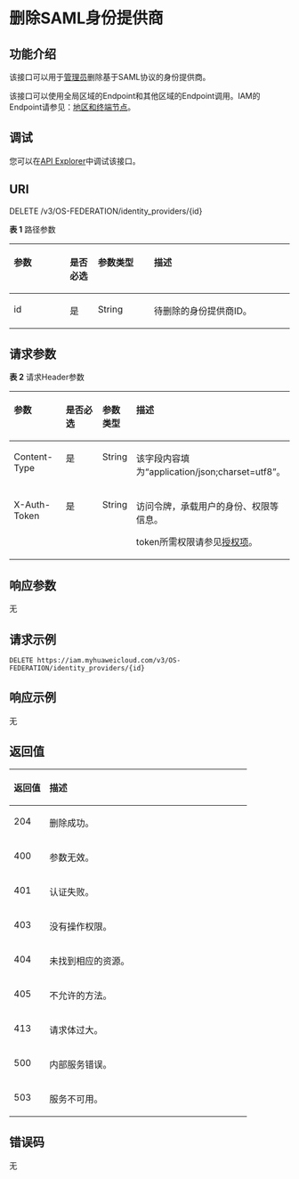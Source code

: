 # 删除SAML身份提供商<a name="iam_13_0206"></a>

## 功能介绍<a name="zh-cn_topic_0224276870_section14911125185016"></a>

该接口可以用于<u>[管理员](https://support.huaweicloud.com/usermanual-iam/iam_01_0001.html)</u><u></u>删除基于SAML协议的身份提供商。

该接口可以使用全局区域的Endpoint和其他区域的Endpoint调用。IAM的Endpoint请参见：[地区和终端节点](https://developer.huaweicloud.com/endpoint?IAM)。

## 调试<a name="section2485151619141"></a>

您可以在[API Explorer](https://apiexplorer.developer.huaweicloud.com/apiexplorer/doc?product=IAM&api=KeystoneDeleteIdentityProvider)中调试该接口。

## URI<a name="zh-cn_topic_0224276870_section991115555016"></a>

DELETE /v3/OS-FEDERATION/identity\_providers/\{id\}

**表 1**  路径参数

<a name="zh-cn_topic_0224276870_table1091245155014"></a>
<table><thead align="left"><tr id="zh-cn_topic_0224276870_row891245175013"><th class="cellrowborder" valign="top" width="20%" id="mcps1.2.5.1.1"><p id="zh-cn_topic_0224276870_p13912654509"><a name="zh-cn_topic_0224276870_p13912654509"></a><a name="zh-cn_topic_0224276870_p13912654509"></a>参数</p>
</th>
<th class="cellrowborder" valign="top" width="10%" id="mcps1.2.5.1.2"><p id="zh-cn_topic_0224276870_p189134518508"><a name="zh-cn_topic_0224276870_p189134518508"></a><a name="zh-cn_topic_0224276870_p189134518508"></a>是否必选</p>
</th>
<th class="cellrowborder" valign="top" width="20%" id="mcps1.2.5.1.3"><p id="zh-cn_topic_0224276870_p119132595019"><a name="zh-cn_topic_0224276870_p119132595019"></a><a name="zh-cn_topic_0224276870_p119132595019"></a>参数类型</p>
</th>
<th class="cellrowborder" valign="top" width="50%" id="mcps1.2.5.1.4"><p id="zh-cn_topic_0224276870_p19913205185019"><a name="zh-cn_topic_0224276870_p19913205185019"></a><a name="zh-cn_topic_0224276870_p19913205185019"></a>描述</p>
</th>
</tr>
</thead>
<tbody><tr id="zh-cn_topic_0224276870_row891218518500"><td class="cellrowborder" valign="top" width="20%" headers="mcps1.2.5.1.1 "><p id="zh-cn_topic_0224276870_p29137555016"><a name="zh-cn_topic_0224276870_p29137555016"></a><a name="zh-cn_topic_0224276870_p29137555016"></a>id</p>
</td>
<td class="cellrowborder" valign="top" width="10%" headers="mcps1.2.5.1.2 "><p id="zh-cn_topic_0224276870_p1191317512509"><a name="zh-cn_topic_0224276870_p1191317512509"></a><a name="zh-cn_topic_0224276870_p1191317512509"></a>是</p>
</td>
<td class="cellrowborder" valign="top" width="20%" headers="mcps1.2.5.1.3 "><p id="zh-cn_topic_0224276870_p1191412575011"><a name="zh-cn_topic_0224276870_p1191412575011"></a><a name="zh-cn_topic_0224276870_p1191412575011"></a>String</p>
</td>
<td class="cellrowborder" valign="top" width="50%" headers="mcps1.2.5.1.4 "><p id="zh-cn_topic_0224276870_p89147575012"><a name="zh-cn_topic_0224276870_p89147575012"></a><a name="zh-cn_topic_0224276870_p89147575012"></a>待删除的身份提供商ID。</p>
</td>
</tr>
</tbody>
</table>

## 请求参数<a name="zh-cn_topic_0224276870_section15914175165015"></a>

**表 2**  请求Header参数

<a name="zh-cn_topic_0224276870_HeaderParameter"></a>
<table><thead align="left"><tr id="zh-cn_topic_0224276870_row189142513503"><th class="cellrowborder" valign="top" width="20%" id="mcps1.2.5.1.1"><p id="zh-cn_topic_0224276870_p59153585017"><a name="zh-cn_topic_0224276870_p59153585017"></a><a name="zh-cn_topic_0224276870_p59153585017"></a>参数</p>
</th>
<th class="cellrowborder" valign="top" width="20%" id="mcps1.2.5.1.2"><p id="zh-cn_topic_0224276870_p159163513506"><a name="zh-cn_topic_0224276870_p159163513506"></a><a name="zh-cn_topic_0224276870_p159163513506"></a>是否必选</p>
</th>
<th class="cellrowborder" valign="top" width="10%" id="mcps1.2.5.1.3"><p id="zh-cn_topic_0224276870_p79161055505"><a name="zh-cn_topic_0224276870_p79161055505"></a><a name="zh-cn_topic_0224276870_p79161055505"></a>参数类型</p>
</th>
<th class="cellrowborder" valign="top" width="50%" id="mcps1.2.5.1.4"><p id="zh-cn_topic_0224276870_p15917175155017"><a name="zh-cn_topic_0224276870_p15917175155017"></a><a name="zh-cn_topic_0224276870_p15917175155017"></a>描述</p>
</th>
</tr>
</thead>
<tbody><tr id="zh-cn_topic_0224276870_row1891410515506"><td class="cellrowborder" valign="top" width="20%" headers="mcps1.2.5.1.1 "><p id="zh-cn_topic_0224276870_p1991755115017"><a name="zh-cn_topic_0224276870_p1991755115017"></a><a name="zh-cn_topic_0224276870_p1991755115017"></a>Content-Type</p>
</td>
<td class="cellrowborder" valign="top" width="20%" headers="mcps1.2.5.1.2 "><p id="zh-cn_topic_0224276870_p15918145195011"><a name="zh-cn_topic_0224276870_p15918145195011"></a><a name="zh-cn_topic_0224276870_p15918145195011"></a>是</p>
</td>
<td class="cellrowborder" valign="top" width="10%" headers="mcps1.2.5.1.3 "><p id="zh-cn_topic_0224276870_p1591911513501"><a name="zh-cn_topic_0224276870_p1591911513501"></a><a name="zh-cn_topic_0224276870_p1591911513501"></a>String</p>
</td>
<td class="cellrowborder" valign="top" width="50%" headers="mcps1.2.5.1.4 "><p id="zh-cn_topic_0224276870_p2919254505"><a name="zh-cn_topic_0224276870_p2919254505"></a><a name="zh-cn_topic_0224276870_p2919254505"></a>该字段内容填为“application/json;charset=utf8”。</p>
</td>
</tr>
<tr id="zh-cn_topic_0224276870_row1191515516507"><td class="cellrowborder" valign="top" width="20%" headers="mcps1.2.5.1.1 "><p id="zh-cn_topic_0224276870_p1591912545015"><a name="zh-cn_topic_0224276870_p1591912545015"></a><a name="zh-cn_topic_0224276870_p1591912545015"></a>X-Auth-Token</p>
</td>
<td class="cellrowborder" valign="top" width="20%" headers="mcps1.2.5.1.2 "><p id="zh-cn_topic_0224276870_p0919153506"><a name="zh-cn_topic_0224276870_p0919153506"></a><a name="zh-cn_topic_0224276870_p0919153506"></a>是</p>
</td>
<td class="cellrowborder" valign="top" width="10%" headers="mcps1.2.5.1.3 "><p id="zh-cn_topic_0224276870_p2920855502"><a name="zh-cn_topic_0224276870_p2920855502"></a><a name="zh-cn_topic_0224276870_p2920855502"></a>String</p>
</td>
<td class="cellrowborder" valign="top" width="50%" headers="mcps1.2.5.1.4 "><p id="p5571827155315"><a name="p5571827155315"></a><a name="p5571827155315"></a>访问令牌，承载用户的身份、权限等信息。</p>
<p id="p175712276532"><a name="p175712276532"></a><a name="p175712276532"></a>token所需权限请参见<a href="授权项.md">授权项</a>。</p>
</td>
</tr>
</tbody>
</table>

## 响应参数<a name="zh-cn_topic_0224276870_section189201750508"></a>

无

## 请求示例<a name="zh-cn_topic_0224276870_section2920115115017"></a>

```
DELETE https://iam.myhuaweicloud.com/v3/OS-FEDERATION/identity_providers/{id}
```

## 响应示例<a name="zh-cn_topic_0224276870_section59219595011"></a>

无

## 返回值<a name="zh-cn_topic_0224276870_section79211055501"></a>

<a name="zh-cn_topic_0224276870_table4314"></a>
<table><thead align="left"><tr id="zh-cn_topic_0224276870_row89227595014"><th class="cellrowborder" valign="top" width="15%" id="mcps1.1.3.1.1"><p id="zh-cn_topic_0224276870_p18922115175016"><a name="zh-cn_topic_0224276870_p18922115175016"></a><a name="zh-cn_topic_0224276870_p18922115175016"></a>返回值</p>
</th>
<th class="cellrowborder" valign="top" width="85%" id="mcps1.1.3.1.2"><p id="zh-cn_topic_0224276870_p59222565013"><a name="zh-cn_topic_0224276870_p59222565013"></a><a name="zh-cn_topic_0224276870_p59222565013"></a>描述</p>
</th>
</tr>
</thead>
<tbody><tr id="zh-cn_topic_0224276870_row892218545018"><td class="cellrowborder" valign="top" width="15%" headers="mcps1.1.3.1.1 "><p id="zh-cn_topic_0224276870_p292316535012"><a name="zh-cn_topic_0224276870_p292316535012"></a><a name="zh-cn_topic_0224276870_p292316535012"></a>204</p>
</td>
<td class="cellrowborder" valign="top" width="85%" headers="mcps1.1.3.1.2 "><p id="zh-cn_topic_0224276870_p69234515019"><a name="zh-cn_topic_0224276870_p69234515019"></a><a name="zh-cn_topic_0224276870_p69234515019"></a>删除成功。</p>
</td>
</tr>
<tr id="zh-cn_topic_0224276870_row1922155145018"><td class="cellrowborder" valign="top" width="15%" headers="mcps1.1.3.1.1 "><p id="zh-cn_topic_0224276870_p69233515013"><a name="zh-cn_topic_0224276870_p69233515013"></a><a name="zh-cn_topic_0224276870_p69233515013"></a>400</p>
</td>
<td class="cellrowborder" valign="top" width="85%" headers="mcps1.1.3.1.2 "><p id="zh-cn_topic_0224276870_p1992355135020"><a name="zh-cn_topic_0224276870_p1992355135020"></a><a name="zh-cn_topic_0224276870_p1992355135020"></a>参数无效。</p>
</td>
</tr>
<tr id="zh-cn_topic_0224276870_row169224519504"><td class="cellrowborder" valign="top" width="15%" headers="mcps1.1.3.1.1 "><p id="zh-cn_topic_0224276870_p7923652501"><a name="zh-cn_topic_0224276870_p7923652501"></a><a name="zh-cn_topic_0224276870_p7923652501"></a>401</p>
</td>
<td class="cellrowborder" valign="top" width="85%" headers="mcps1.1.3.1.2 "><p id="zh-cn_topic_0224276870_p199241057506"><a name="zh-cn_topic_0224276870_p199241057506"></a><a name="zh-cn_topic_0224276870_p199241057506"></a>认证失败。</p>
</td>
</tr>
<tr id="zh-cn_topic_0224276870_row4922454502"><td class="cellrowborder" valign="top" width="15%" headers="mcps1.1.3.1.1 "><p id="zh-cn_topic_0224276870_p15924255505"><a name="zh-cn_topic_0224276870_p15924255505"></a><a name="zh-cn_topic_0224276870_p15924255505"></a>403</p>
</td>
<td class="cellrowborder" valign="top" width="85%" headers="mcps1.1.3.1.2 "><p id="zh-cn_topic_0224276870_p1992413505016"><a name="zh-cn_topic_0224276870_p1992413505016"></a><a name="zh-cn_topic_0224276870_p1992413505016"></a>没有操作权限。</p>
</td>
</tr>
<tr id="zh-cn_topic_0224276870_row10922165155016"><td class="cellrowborder" valign="top" width="15%" headers="mcps1.1.3.1.1 "><p id="zh-cn_topic_0224276870_p119245511508"><a name="zh-cn_topic_0224276870_p119245511508"></a><a name="zh-cn_topic_0224276870_p119245511508"></a>404</p>
</td>
<td class="cellrowborder" valign="top" width="85%" headers="mcps1.1.3.1.2 "><p id="zh-cn_topic_0224276870_p1692411516506"><a name="zh-cn_topic_0224276870_p1692411516506"></a><a name="zh-cn_topic_0224276870_p1692411516506"></a>未找到相应的资源。</p>
</td>
</tr>
<tr id="zh-cn_topic_0224276870_row159225517501"><td class="cellrowborder" valign="top" width="15%" headers="mcps1.1.3.1.1 "><p id="zh-cn_topic_0224276870_p159254565011"><a name="zh-cn_topic_0224276870_p159254565011"></a><a name="zh-cn_topic_0224276870_p159254565011"></a>405</p>
</td>
<td class="cellrowborder" valign="top" width="85%" headers="mcps1.1.3.1.2 "><p id="zh-cn_topic_0224276870_p592516510502"><a name="zh-cn_topic_0224276870_p592516510502"></a><a name="zh-cn_topic_0224276870_p592516510502"></a>不允许的方法。</p>
</td>
</tr>
<tr id="zh-cn_topic_0224276870_row192235165011"><td class="cellrowborder" valign="top" width="15%" headers="mcps1.1.3.1.1 "><p id="zh-cn_topic_0224276870_p592516535017"><a name="zh-cn_topic_0224276870_p592516535017"></a><a name="zh-cn_topic_0224276870_p592516535017"></a>413</p>
</td>
<td class="cellrowborder" valign="top" width="85%" headers="mcps1.1.3.1.2 "><p id="zh-cn_topic_0224276870_p29254512509"><a name="zh-cn_topic_0224276870_p29254512509"></a><a name="zh-cn_topic_0224276870_p29254512509"></a>请求体过大。</p>
</td>
</tr>
<tr id="zh-cn_topic_0224276870_row892225125018"><td class="cellrowborder" valign="top" width="15%" headers="mcps1.1.3.1.1 "><p id="zh-cn_topic_0224276870_p14925458506"><a name="zh-cn_topic_0224276870_p14925458506"></a><a name="zh-cn_topic_0224276870_p14925458506"></a>500</p>
</td>
<td class="cellrowborder" valign="top" width="85%" headers="mcps1.1.3.1.2 "><p id="zh-cn_topic_0224276870_p1292620595017"><a name="zh-cn_topic_0224276870_p1292620595017"></a><a name="zh-cn_topic_0224276870_p1292620595017"></a>内部服务错误。</p>
</td>
</tr>
<tr id="zh-cn_topic_0224276870_row192225205016"><td class="cellrowborder" valign="top" width="15%" headers="mcps1.1.3.1.1 "><p id="zh-cn_topic_0224276870_p592613545013"><a name="zh-cn_topic_0224276870_p592613545013"></a><a name="zh-cn_topic_0224276870_p592613545013"></a>503</p>
</td>
<td class="cellrowborder" valign="top" width="85%" headers="mcps1.1.3.1.2 "><p id="zh-cn_topic_0224276870_p159263555016"><a name="zh-cn_topic_0224276870_p159263555016"></a><a name="zh-cn_topic_0224276870_p159263555016"></a>服务不可用。</p>
</td>
</tr>
</tbody>
</table>

## 错误码<a name="zh-cn_topic_0224276870_section1092617585010"></a>

无

